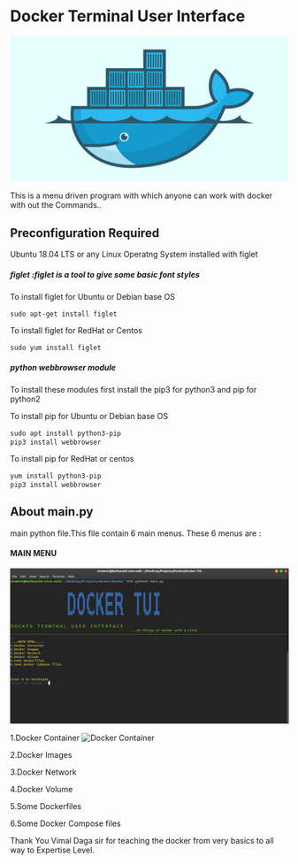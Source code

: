 # Docker Terminal User Interface 
![DOcker](/images/docker.jpg?raw=true "Docker")

This is a menu driven program with which anyone can work with docker with out the Commands.. 

## Preconfiguration Required 
  Ubuntu 18.04 LTS or any Linux Operatng System installed with figlet 

##### figlet :figlet is a tool to give some basic font styles 

To install figlet for Ubuntu or Debian base OS 
```
sudo apt-get install figlet
```
To install figlet for RedHat or Centos
```
sudo yum install figlet
```

##### python webbrowser module

To install these modules first install the pip3 for python3 and pip for python2

To install pip for Ubuntu or Debian base OS 
```
sudo apt install python3-pip
pip3 install webbrowser 
```
To install pip for RedHat or centos  
```
yum install python3-pip
pip3 install webbrowser
```

## About main.py

main python file.This file contain 6 main menus. These 6 menus are :
#### MAIN MENU
![main menu](/images/0.Main_Menu.png?raw=true) 

1.Docker Container
![Docker Container](/images/Dockerfiles_Menu.png?raw=true)

2.Docker Images

3.Docker Network

4.Docker Volume

5.Some Dockerfiles

6.Some Docker Compose files





Thank You Vimal Daga sir for teaching the docker from very basics to all way to Expertise Level.
